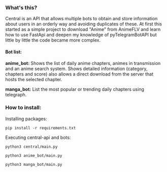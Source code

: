### What's this?
Central is an API that allows multiple bots to obtain and store information about users in an orderly way and avoiding duplicates of these. At first this started as a simple project to download "Anime" from AnimeFLV and learn how to use FastApi and deepen my knowledge of pyTelegramBotAPI but little by little the code became more complex.

#### Bot list:
**anime_bot:** Shows the list of daily anime chapters, animes in transmission and an anime search system. Shows detailed information (category, chapters and score) also allows a direct download from the server that hosts the selected chapter.

**manga_bot:** List the most popular or trending daily chapters using telegraph.

### How to install:

Installing packages:

    pip install -r requirements.txt

Executing central-api and bots:

    python3 central/main.py

    python3 anime_bot/main.py

    python3 manga_bot/main.py
